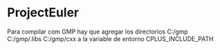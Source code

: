 # ProjectEuler
Para compilar com GMP hay que agregar los directorios C:/gmp C:/gmp/.libs C:/gmp/cxx a la variable de entorno CPLUS\_INCLUDE\_PATH
